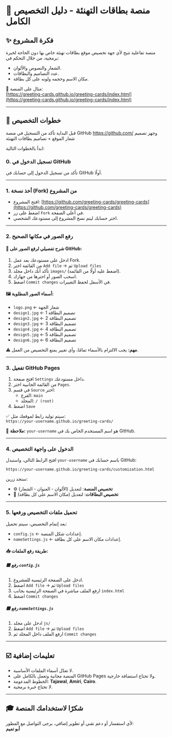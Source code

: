 # 🎉 منصة بطاقات التهنئة - دليل التخصيص الكامل

## ✨ فكرة المشروع
منصة تفاعلية تتيح لأي جهة تخصيص موقع بطاقات تهنئة خاص بها دون الحاجة لخبرة برمجية، من خلال التحكم في:
- الشعار والنصوص والألوان.
- عدد التصاميم والبطاقات.
- مكان الاسم وحجمه ولونه على كل بطاقة.

🔗 مثال على المنصة:  
[https://greeting-cards.github.io/greeting-cards/index.html](https://greeting-cards.github.io/greeting-cards/index.html)

---

## 📅 خطوات التخصيص

قبل البداية تأكد من التسجيل في منصة GitHub
https://github.com/
وجهز تصميم شعار الموقع + تصاميم بطاقات التهنئة

ابدأ بالخطوات التالية:

### 0. تسجيل الدخول في GitHub
تأكد من تسجيل الدخول إلى حسابك في GitHub أولًا.

---

### 1. أخذ نسخة (Fork) من المشروع
- افتح المشروع: [https://github.com/greeting-cards/greeting-cards](https://github.com/greeting-cards/greeting-cards)
- اضغط على زر `Fork` في أعلى الصفحة.
- اختر حسابك ليتم نسخ المشروع إلى مستودعك الشخصي.

---

### 2. رفع الصور في مكانها الصحيح
#### 📂 شرح تفصيلي لرفع الصور على GitHub:
1. ادخل على مستودعك بعد عمل Fork.
2. من القائمة اختر `Add file` → ثم `Upload files`
3. تأكد أنك داخل مجلد `images/` (اضغط عليه أولًا من القائمة).
4. اسحب الصور أو اخترها من جهازك.
5. اضغط `Commit changes` في الأسفل لحفظ التغييرات.

#### 🖼️ أسماء الصور المطلوبة:
- `logo.png` ← شعار الجهة
- `design1.jpg` ← تصميم البطاقة 1
- `design2.jpg` ← تصميم البطاقة 2
- `design3.jpg` ← تصميم البطاقة 3
- `design4.jpg` ← تصميم البطاقة 4
- `design5.jpg` ← تصميم البطاقة 5
- `design6.jpg` ← تصميم البطاقة 6

⚠️ **مهم:** يجب الالتزام بالأسماء تمامًا، وأي تغيير يمنع التخصيص من العمل.

---

### 3. تفعيل GitHub Pages
1. افتح صفحة `Settings` داخل مستودعك.
2. من القائمة الجانبية اختر `Pages`.
3. في قسم `Source` اختر:
   - الفرع: `main`
   - المجلد: `/ (root)`
4. اضغط `Save`

✅ سيتم توليد رابط لموقعك مثل:  
`https://your-username.github.io/greeting-cards/`

🔹 **ملاحظة:** `your-username` هو اسم المستخدم الخاص بك في GitHub.

---

### 4. الدخول على واجهة التخصيص
افتح الرابط التالي، واستبدل `your-username` باسم حسابك في GitHub:

```
https://your-username.github.io/greeting-cards/customization.html
```

ستجد زرين:
- ⚙️ **تخصيص المنصة**: لتعديل (الألوان - العنوان - الشعار)
- 🌟 **تخصيص البطاقات**: لتعديل (مكان الاسم على كل بطاقة)

---

### 5. تحميل ملفات التخصيص ورفعها
بعد إتمام التخصيص، سيتم تحميل:
- `config.js` ← إعدادات شكل المنصة.
- `nameSettings.js` ← إعدادات مكان الاسم على كل بطاقة.

#### 📥 طريقة رفع الملفات:

##### 🟦 رفع `config.js`
1. ادخل على الصفحة الرئيسية للمشروع.
2. اضغط `Add file` → ثم `Upload files`
3. ارفع الملف مباشرة في الصفحة الرئيسية بجانب `index.html`
4. اضغط `Commit changes`

##### 🟦 رفع `nameSettings.js`
1. ادخل على مجلد `js/`
2. اضغط `Add file` → ثم `Upload files`
3. ارفع الملف داخل المجلد ثم `Commit changes`

---

## ☑️ تعليمات إضافية
- لا تعدّل أسماء الملفات الأساسية.
- المنصة مجانية وتعمل بالكامل على GitHub Pages ولا تحتاج استضافة خارجية.
- الخطوط المدعومة: **Tajawal**, **Amiri**, **Cairo**.
- لا تحتاج خبرة برمجية.

---

## 🎓 شكرًا لاستخدامك المنصة
لأي استفسار أو دعم تقني أو تطوير إضافي، يرجى التواصل مع المطور:  
**أبو تميم**

